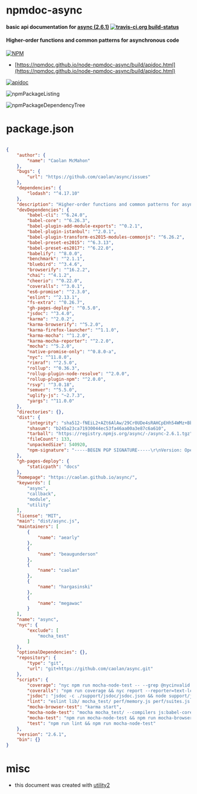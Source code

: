 # npmdoc-async

#### basic api documentation for  [async (2.6.1)](https://caolan.github.io/async/)  [![travis-ci.org build-status](https://api.travis-ci.org/npmdoc/node-npmdoc-async.svg)](https://travis-ci.org/npmdoc/node-npmdoc-async)

#### Higher-order functions and common patterns for asynchronous code

[![NPM](https://nodei.co/npm/async.png?downloads=true&downloadRank=true&stars=true)](https://www.npmjs.com/package/async)

- [https://npmdoc.github.io/node-npmdoc-async/build/apidoc.html](https://npmdoc.github.io/node-npmdoc-async/build/apidoc.html)

[![apidoc](https://npmdoc.github.io/node-npmdoc-async/build/screenshot.buildCi.browser.%252Ftmp%252Fbuild%252Fapidoc.html.png)](https://npmdoc.github.io/node-npmdoc-async/build/apidoc.html)

![npmPackageListing](https://npmdoc.github.io/node-npmdoc-async/build/screenshot.npmPackageListing.svg)

![npmPackageDependencyTree](https://npmdoc.github.io/node-npmdoc-async/build/screenshot.npmPackageDependencyTree.svg)



# package.json

```json

{
    "author": {
        "name": "Caolan McMahon"
    },
    "bugs": {
        "url": "https://github.com/caolan/async/issues"
    },
    "dependencies": {
        "lodash": "^4.17.10"
    },
    "description": "Higher-order functions and common patterns for asynchronous code",
    "devDependencies": {
        "babel-cli": "^6.24.0",
        "babel-core": "^6.26.3",
        "babel-plugin-add-module-exports": "^0.2.1",
        "babel-plugin-istanbul": "^2.0.1",
        "babel-plugin-transform-es2015-modules-commonjs": "^6.26.2",
        "babel-preset-es2015": "^6.3.13",
        "babel-preset-es2017": "^6.22.0",
        "babelify": "^8.0.0",
        "benchmark": "^2.1.1",
        "bluebird": "^3.4.6",
        "browserify": "^16.2.2",
        "chai": "^4.1.2",
        "cheerio": "^0.22.0",
        "coveralls": "^3.0.1",
        "es6-promise": "^2.3.0",
        "eslint": "^2.13.1",
        "fs-extra": "^0.26.7",
        "gh-pages-deploy": "^0.5.0",
        "jsdoc": "^3.4.0",
        "karma": "^2.0.2",
        "karma-browserify": "^5.2.0",
        "karma-firefox-launcher": "^1.1.0",
        "karma-mocha": "^1.2.0",
        "karma-mocha-reporter": "^2.2.0",
        "mocha": "^5.2.0",
        "native-promise-only": "^0.8.0-a",
        "nyc": "^11.8.0",
        "rimraf": "^2.5.0",
        "rollup": "^0.36.3",
        "rollup-plugin-node-resolve": "^2.0.0",
        "rollup-plugin-npm": "^2.0.0",
        "rsvp": "^3.0.18",
        "semver": "^5.5.0",
        "uglify-js": "~2.7.3",
        "yargs": "^11.0.0"
    },
    "directories": {},
    "dist": {
        "integrity": "sha512-fNEiL2+AZt6AlAw/29Cr0UDe4sRAHCpEHh54WMz+Bb7QfNcFw4h3loofyJpLeQs4Yx7yuqu/2dLgM5hKOs6HlQ==",
        "shasum": "b245a23ca71930044ec53fa46aa00a3e87c6a610",
        "tarball": "https://registry.npmjs.org/async/-/async-2.6.1.tgz",
        "fileCount": 133,
        "unpackedSize": 540920,
        "npm-signature": "-----BEGIN PGP SIGNATURE-----\r\nVersion: OpenPGP.js v3.0.4\r\nComment: https://openpgpjs.org\r\n\r\nwsFcBAEBCAAQBQJbAkxWCRA9TVsSAnZWagAAMogQAJxPRPcF4lY8dlEv78Vm\nrE88f6xFuMnVUgJunHn43+mYg36DDYpKB5VQ3jaHjAaK1WHJYepuPzQSIRFr\ndNgRs62K6s5zC+q07rbv7KyrYOKfHpLOC+PGtpRcKEuMVTQ5lzps6cYYZu5x\njtjmYcTI3t0EuJpaTZgVygtQ8iyvXFBJyt1zzqMAsRRxQx4A8VvytLw96Arl\n97x1BirrYsaamseE0AcoCpOKnSBM5AGiO4A/SeTNFWbPx7eM8Pf2rEgV5ohz\n2z5bjj6zOWpL8jyFMPBblRE82YXeMvEp14tgaruLrb15+xE7QapfjZuk6AQZ\n+DofFTGQSdHk4PZKx7OhUZTNiWbbVvBxtLBAOeStod3BP7C+dCTsFre0R8Yu\nmgrQ+l94TGSBc1xK8uqyHtBT61UGly0v85eVfe3MXT8YsAWY0MiMEsuJVz8d\n9QCjecg21j3oyJAe6F05OMaRZe7yJdgalCO9sq/W42ZztIwqDGS+GbNTRFiu\nDfZh13rSqZIakyYoBXQTXzhaCeDrsJKblYlC+kCkbo71P9M2xBsDFnUF7byC\nLWMo4xC0xUypHFdOi2lVF+FvpLTld8OPXGZOjSlX82LI93jhciNYxeydxL1T\nbr0OJDiW09zNJR7H0ISNwcJK2tPqdmw6C8aMSzNYQnuCVX0MVhaWvhiJ7IlD\nHEkH\r\n=4QoQ\r\n-----END PGP SIGNATURE-----\r\n"
    },
    "gh-pages-deploy": {
        "staticpath": "docs"
    },
    "homepage": "https://caolan.github.io/async/",
    "keywords": [
        "async",
        "callback",
        "module",
        "utility"
    ],
    "license": "MIT",
    "main": "dist/async.js",
    "maintainers": [
        {
            "name": "aearly"
        },
        {
            "name": "beaugunderson"
        },
        {
            "name": "caolan"
        },
        {
            "name": "hargasinski"
        },
        {
            "name": "megawac"
        }
    ],
    "name": "async",
    "nyc": {
        "exclude": [
            "mocha_test"
        ]
    },
    "optionalDependencies": {},
    "repository": {
        "type": "git",
        "url": "git+https://github.com/caolan/async.git"
    },
    "scripts": {
        "coverage": "nyc npm run mocha-node-test -- --grep @nycinvalid --invert",
        "coveralls": "npm run coverage && nyc report --reporter=text-lcov | coveralls",
        "jsdoc": "jsdoc -c ./support/jsdoc/jsdoc.json && node support/jsdoc/jsdoc-fix-html.js",
        "lint": "eslint lib/ mocha_test/ perf/memory.js perf/suites.js perf/benchmark.js support/build/ support/*.js karma.conf.js",
        "mocha-browser-test": "karma start",
        "mocha-node-test": "mocha mocha_test/ --compilers js:babel-core/register",
        "mocha-test": "npm run mocha-node-test && npm run mocha-browser-test",
        "test": "npm run lint && npm run mocha-node-test"
    },
    "version": "2.6.1",
    "bin": {}
}
```



# misc
- this document was created with [utility2](https://github.com/kaizhu256/node-utility2)
